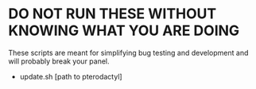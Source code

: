 # DO NOT RUN THESE WITHOUT KNOWING WHAT YOU ARE DOING
These scripts are meant for simplifying bug testing and development and will probably break your panel.


* update.sh [path to pterodactyl]